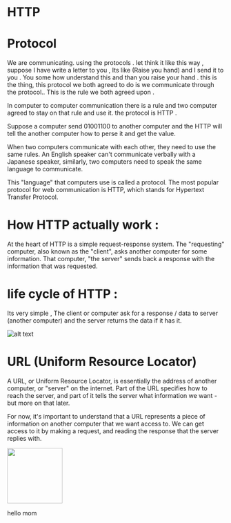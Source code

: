 # HTTP

# Protocol 

We are communicating. using the protocols . let think it like this way , suppose I have write a letter to you , Its like (Raise you hand) and I send it to you . You some how understand this and than you raise your hand . this is the thing, this protocol we both agreed to do  is we communicate through the protocol.. This is the rule we both agreed upon . 


In computer to computer communication there is a rule and two computer agreed to stay on that rule and use it. the protocol is HTTP . 

Suppose a computer send 01001100 to another computer and the HTTP will tell the another computer how to perse it and get the value. 


When two computers communicate with each other, they need to use the same rules. An English speaker can't communicate verbally with a Japanese speaker, similarly, two computers need to speak the same language to communicate.

This "language" that computers use is called a protocol. The most popular protocol for web communication is HTTP, which stands for Hypertext Transfer Protocol.


# How HTTP actually work : 

At the heart of HTTP is a simple request-response system. The "requesting" computer, also known as the "client", asks another computer for some information. That computer, "the server" sends back a response with the information that was requested.

# life cycle of HTTP : 

Its very simple , The client or computer ask for a response / data to server (another computer) and the server returns the data if it has it. 

![alt text](https://storage.googleapis.com/qvault-webapp-dynamic-assets/course_assets/mi20b1O.png) 


# URL (Uniform Resource Locator)

A URL, or Uniform Resource Locator, is essentially the address of another computer, or "server" on the internet. Part of the URL specifies how to reach the server, and part of it tells the server what information we want - but more on that later.

For now, it's important to understand that a URL represents a piece of information on another computer that we want access to. We can get access to it by making a request, and reading the response that the server replies with.

<img src="//Screenshot 2024-06-23 at 5.59.25 PM.png" width="128"/>


 hello mom